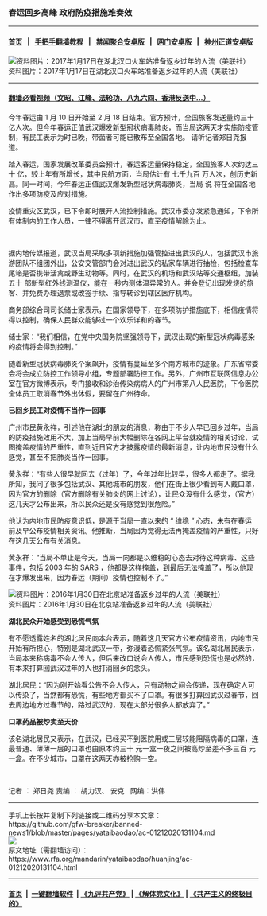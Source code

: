 ### 春运回乡高峰 政府防疫措施难奏效
------------------------

#### [首页](https://github.com/gfw-breaker/banned-news1/blob/master/README.md) &nbsp;&nbsp;|&nbsp;&nbsp; [手把手翻墙教程](https://github.com/gfw-breaker/guides/wiki) &nbsp;&nbsp;|&nbsp;&nbsp; [禁闻聚合安卓版](https://github.com/gfw-breaker/bn-android) &nbsp;&nbsp;|&nbsp;&nbsp; [网门安卓版](https://github.com/oGate2/oGate) &nbsp;&nbsp;|&nbsp;&nbsp; [神州正道安卓版](https://github.com/SzzdOgate/update) 



<div id="headerimg">
 <img alt="资料图片：2017年1月17日在湖北汉口火车站准备返乡过年的人流（美联社）" src="https://www.rfa.org/mandarin/yataibaodao/huanjing/ac-01212020131104.html/0121x.jpg/@@images/12156365-9902-4203-bfb3-4195be697850.jpeg" title="资料图片：2017年1月17日在湖北汉口火车站准备返乡过年的人流（美联社）"/>
 <div id="headerimgcontents">
  <div id="headerimgcaption">
   <span>
    资料图片：2017年1月17日在湖北汉口火车站准备返乡过年的人流（美联社）
   </span>
   <!-- zoomattribute -->
  </div>
  <!-- headerimgcaption -->
 </div>
 <!-- headerimagecontents -->
</div>

<hr/>


#### [翻墙必看视频（文昭、江峰、法轮功、八九六四、香港反送中...）](http://167.172.214.107/home.html)

<div id="storytext">
 <div>
  <div class="slot_header">
  </div>
 </div>
 <p>
  <span>
   今年春运由
  </span>
  <span>
   1
   <span>
    月
   </span>
   10
   <span>
    日开始至
   </span>
   2
   <span>
    月
   </span>
   18
   <span>
    日结束。官方预计，全国旅客发送量约三十
   </span>
   <span>
    亿人次。但今年春运正值武汉爆发新型冠状病毒肺炎，而当局这两天才实施防疫管制，有民工表示为时已晚，带菌者可能已散布至全国各地。 请听记者郑日尧报道。
   </span>
  </span>
  <span>
  </span>
  <span>
  </span>
 </p>
 <p>
  <span>
   踏入春运，国家发展改革委员会预计，春运客运量保持稳定，全国旅客人次约达三十
  </span>
  <span>
  </span>
  <span>
   亿，较上年有所增长，其中民航方面，当局估计有
  </span>
  <span>
   七千九百
  </span>
  <span>
   万人次，创历史新高。同一时间，今年春运正值武汉爆发新型冠状病毒肺炎，当局
  </span>
  <span>
   说
   <span>
    将在全国各地作出多项防疫及应对措施。
   </span>
  </span>
  <span>
  </span>
 </p>
 <p>
  <span>
  </span>
  <span>
  </span>
 </p>
 <p>
  <span>
   疫情重灾区武汉，已下令即时展开人流控制措施。武汉市委亦发紧急通知，下令所有体制内的工作人员，一律不得离开武汉市，直至疫情解除为止。
  </span>
 </p>
 <p>
  <span>
   <br/>
  </span>
 </p>
 <p>
  <span>
  </span>
  <span>
  </span>
 </p>
 <p>
 </p>
 <p>
  <span>
   据内地传媒报道，武汉当局采取多项新措施加强管控进出武汉的人，包括武汉市旅游团队不组团外出，公安交管部门会对进出武汉的私家车辆进行抽检，包括检查车尾箱是否携带活禽或野生动物等。同时，在武汉的机场和武汉站等交通枢纽，加装五十
  </span>
  <span>
  </span>
  <span>
   部新型红外线测温仪，能在一秒内测体温异常的人。并会登记出现发烧的旅客、并免费办理退票或改签手续、指导转诊到辖区医疗机构。
  </span>
  <span>
  </span>
 </p>
 <p>
  <span>
  </span>
  <span>
  </span>
 </p>
 <p>
  <span>
   商务部综合司司长储士家表示，在国家领导下，在多项防护措施底下，相信疫情将得以控制，确保人民群众能够过一个欢乐详和的春节。
  </span>
  <span>
  </span>
 </p>
 <p>
  <span>
   储士家：“我们相信，在党中央国务院坚强领导下，武汉出现的新型冠状病毒感染的疫情将会得到控制。”
  </span>
  <span>
  </span>
 </p>
 <p>
  <span>
  </span>
  <span>
  </span>
 </p>
 <p>
  <span>
   随着新型冠状病毒肺炎个案飙升，疫情有蔓延至多个南方城市的迹象。广东省常委会将会成立防控工作领导小组，专题部署防控工作。另外，广州市互联网信息办公室在官方微博表示，专门接收和诊治传染病病人的广州市第八人民医院，下令医院全体员工取消春节外出休假，要留在广州待命。
  </span>
  <span>
  </span>
  <span>
  </span>
 </p>
 <p>
  <span>
  </span>
  <span>
  </span>
 </p>
 <p>
  <b>
   <span>
    已回乡民工对疫情不当作一回事
   </span>
  </b>
  <span>
  </span>
 </p>
 <p>
  <span>
   广州市民黄永祥，引述他在湖北的朋友的消息，称由于不少人早已回乡过年，当局的防疫措施效用不大，加上当局早前大幅删除在各网上平台就疫情的相关讨论，试图掩盖疫情的严重性，直到近日官方才披露疫情的最新消息，让内地市民没有什么感觉，甚至不把肺炎当作一回事。
  </span>
  <span>
  </span>
 </p>
 <p>
  <span>
  </span>
  <span>
  </span>
 </p>
 <p>
  <span>
   黄永祥：“有些人很早就回去（过年）了，今年过年比较早，很多人都走了。据我所知，我问了很多包括武汉、其他城市的朋友，他们在街上很少看到有人戴口罩，因为官方的删除（官方删除有关肺炎的网上讨论），让民众没有什么感觉，（官方）这几天才公布出来，所以民众还是没有感觉到很危险。”
  </span>
  <span>
  </span>
 </p>
 <p>
  <span>
  </span>
  <span>
  </span>
 </p>
 <p>
  <span>
   他认为内地市民防疫意识低，是源于当局一直以来的
  </span>
  <span>
   “
  </span>
  <span>
   维稳
  </span>
  <span>
   ”
  </span>
  <span>
   心态，未有在春运前及早公布疫情相关资讯。他推断，当局因为觉得无法再掩盖疫情的严重性，只好在这几天公布有关消息。
  </span>
  <span>
  </span>
 </p>
 <p>
  <span>
  </span>
  <span>
  </span>
 </p>
 <p>
  <span>
   黄永祥：“当局不单止是今天，当局一向都是以维稳的心态去对待这种病毒、这些事件，包括
  </span>
  <span>
   2003
  </span>
  <span>
   年的
  </span>
  <span>
   SARS
  </span>
  <span>
   ，他都是这样掩盖，到最后无法掩盖了，所以他现在才爆发出来，因为春运（期间）疫情也控制不了。”
  </span>
 </p>
 <p>
  <div class="image-inline captioned" style="width:680px;">
   <div style="width:680px;">
    <img alt="资料图片：2016年1月30日在北京站准备返乡过年的人流（美联社）" src="https://www.rfa.org/mandarin/yataibaodao/huanjing/ac-01212020131104.html/0121w.jpg" title="资料图片：2016年1月30日在北京站准备返乡过年的人流（美联社）"/>
   </div>
   <div class="image-caption">
    <span style="width:680px;">
     资料图片：2016年1月30日在北京站准备返乡过年的人流（美联社）
    </span>
    <span class="copyright">
    </span>
   </div>
  </div>
 </p>
 <p>
  <span>
  </span>
  <span>
  </span>
 </p>
 <p>
  <b>
   <span>
    湖北民众开始感受到恐慌气氛
   </span>
  </b>
  <b>
   <span>
   </span>
  </b>
  <span>
  </span>
 </p>
 <p>
  <span>
  </span>
  <span>
  </span>
 </p>
 <p>
  <span>
   有不愿透露姓名的湖北居民向本台表示，随着这几天官方公布疫情资讯，内地市民开始有所担心，特别是湖北武汉一带，弥漫着恐慌紧张气氛。该名湖北居民表示，当局本来称病毒不会人传人，但后来改口说会人传人，市民感到恐慌也是必然的，有本来打算回武汉过年的人也打消回乡的念头。
  </span>
  <span>
  </span>
 </p>
 <p>
  <span>
  </span>
  <span>
  </span>
 </p>
 <p>
  <span>
   湖北居民：“因为刚开始看公告不会人传人，只有动物之间会传递，现在确定人可以传染了，当然都有恐慌，有些地方都买不了口罩。有很多打算回武汉过春节，回去周边地方过春节的，路过武汉的，现在大部分很多人都放弃了。”
  </span>
  <span>
  </span>
 </p>
 <p>
  <b>
   <span>
   </span>
  </b>
  <b>
   <span>
    口罩药品被炒卖至天价
   </span>
  </b>
  <span>
  </span>
 </p>
 <p>
  <span>
   该名湖北居民又表示，在武汉，已经买不到医院用或三层较能阻隔病毒的口罩，连最普通、薄薄一层的口罩也由原本约三十
  </span>
  <span>
  </span>
  <span>
   元一盒一夜之间被高炒至差不多三百
  </span>
  <span>
  </span>
  <span>
   元一盒。在不少城市，口罩在这两天亦被抢购一空。
  </span>
 </p>
 <p>
  <span>
   <br/>
  </span>
 </p>
 <p>
  <span>
   记者
  </span>
  <span>
   ：
   <span>
    郑日尧
   </span>
  </span>
  <span>
   <span>
   </span>
  </span>
  <span>
   责编
  </span>
  <span>
   ：
   <span>
    胡力汉、
   </span>
   安克   网编：洪伟
  </span>
  <span>
  </span>
 </p>
</div>

<hr/>
手机上长按并复制下列链接或二维码分享本文章：<br/>
https://github.com/gfw-breaker/banned-news1/blob/master/pages/yataibaodao/ac-01212020131104.md <br/>
<a href='https://github.com/gfw-breaker/banned-news1/blob/master/pages/yataibaodao/ac-01212020131104.md'><img src='https://github.com/gfw-breaker/banned-news1/blob/master/pages/yataibaodao/ac-01212020131104.md.png'/></a> <br/>
原文地址（需翻墙访问）：https://www.rfa.org/mandarin/yataibaodao/huanjing/ac-01212020131104.html


------------------------
#### [首页](https://github.com/gfw-breaker/banned-news1/blob/master/README.md) &nbsp;|&nbsp; [一键翻墙软件](https://github.com/gfw-breaker/nogfw/blob/master/README.md) &nbsp;| [《九评共产党》](https://github.com/gfw-breaker/9ping.md/blob/master/README.md#九评之一评共产党是什么) | [《解体党文化》](https://github.com/gfw-breaker/jtdwh.md/blob/master/README.md) | [《共产主义的终极目的》](https://github.com/gfw-breaker/gczydzjmd.md/blob/master/README.md)


<img src='http://gfw-breaker.win/banned-news/pages/yataibaodao/ac-01212020131104.md' width='0px' height='0px'/>